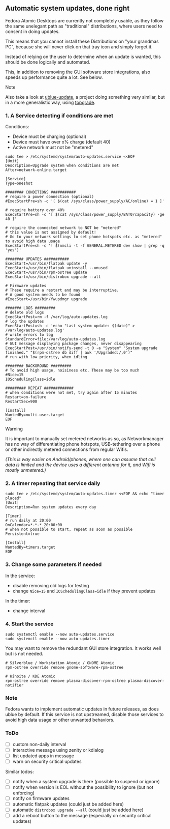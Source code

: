 ## Automatic system updates, done right

Fedora Atomic Desktops are currently not completely usable, as they follow the same unelegant path as "traditional" distributions, where users need to consent in doing updates.

This means that you cannot install these Distributions on "your grandmas PC", because she will never click on that tray icon and simply forget it.

Instead of relying on the user to determine when an update is wanted, this should be done logically and automated.

This, in addition to removing the GUI software store integrations, also speeds up performance quite a lot. See below.

> [!NOTE]
> Also take a look at [ublue-update](https://github.com/ublue-os/ublue-update), a project doing something very similar, but in a more generalistic way, using [topgrade](https://github.com/topgrade-rs/topgrade).

### 1. A Service detecting if conditions are met

Conditions:
- Device must be charging (optional)
- Device must have over x% charge (default 40)
- Active network must not be "metered"

```
sudo tee > /etc/systemd/system/auto-updates.service <<EOF
[Unit]
Description=Upgrade system when conditions are met
After=network-online.target

[Service]
Type=oneshot

######## CONDITIONS ###########
# require a power connection (optional)
#ExecStartPre=sh -c '[ $(cat /sys/class/power_supply/AC/online) = 1 ]'

# require battery over 40%
ExecStartPre=sh -c '[ $(cat /sys/class/power_supply/BAT0/capacity) -ge 40 ]'

# require the connected network to NOT be "metered"
# this value is not assigned by default!
# Go to your network settings to set phone hotspots etc. as "metered" to avoid high data usage
ExecStartPre=sh -c '! $(nmcli -t -f GENERAL.METERED dev show | grep -q 'yes')'

######## UPDATES ###########
ExecStart=/usr/bin/flatpak update -y
ExecStart=/usr/bin/flatpak uninstall --unused
ExecStart=/usr/bin/rpm-ostree update
ExecStart=/usr/bin/distrobox upgrade --all

# Firmware updates
# These require a restart and may be interruptive.
# A good system needs to be found
#ExecStart=/usr/bin/fwupdmgr upgrade

####### LOGS #########
# delete old logs
ExecStartPost=rm -f /var/log/auto-updates.log
# log the updates
ExecStartPost=sh -c 'echo "Last system update: $(date)" > /var/log/auto-updates.log'
# write errors to log
StandardError=file:/var/log/auto-updates.log
# GUI message displaying package changes, never disappearing
ExecStartPost=/usr/bin/notify-send -t 0 -a "System" "System upgrade finished." "$(rpm-ostree db diff | awk '/Upgraded:/,0')"
# run with low priority, when idling

######## BACKGROUND #########
# To avoid high usage, noisiness etc. These may be too much
#Nice=15
IOSchedulingClass=idle

######### REPEAT #############
# when conditions were not met, try again after 15 minutes
Restart=on-failure
RestartSec=900

[Install]
WantedBy=multi-user.target
EOF
```

> [!WARNING]
> It is important to manually set metered networks as so, as Networkmanager has no way of differentiating phone hotspots, USB-tethering over a phone or other indirectly metered connections from regular Wifis.

*(This is way easier on Android/phones, where one can assume that cell data is limited and the device uses a different antenna for it, and Wifi is mostly unmetered.)*

### 2. A timer repeating that service daily

```
sudo tee > /etc/systemd/system/auto-updates.timer <<EOF && echo "timer placed"
[Unit]
Description=Run system updates every day

[Timer]
# run daily at 20:00
OnCalendar=*-*-* 20:00:00
# when not possible to start, repeat as soon as possible
Persistent=true

[Install]
WantedBy=timers.target
EOF
```

### 3. Change some parameters if needed
In the service:
- disable removing old logs for testing
- change `Nice=15` and `IOSchedulingClass=idle` if they prevent updates

In the timer:
- change interval

### 4. Start the service

```
sudo systemctl enable --now auto-updates.service
sudo systemctl enable --now auto-updates.timer
```

You may want to remove the redundant GUI store integration. It works well but is not needed.

```
# Silverblue / Workstation Atomic / GNOME Atomic
rpm-ostree override remove gnome-software-rpm-ostree

# Kinoite / KDE Atomic
rpm-ostree override remove plasma-discover-rpm-ostree plasma-discover-notifier
```

### Note
Fedora wants to implement automatic updates in future releases, as does ublue by default. If this service is not upstreamed, disable those services to avoid high data usage or other unwanted behaviors.

### ToDo
- [ ] custom non-daily interval
- [ ] interactive message using zenity or kdialog
- [ ] list updated apps in message
- [ ] warn on security critical updates

Similar todos:
- [ ] notify when a system upgrade is there (possible to suspend or ignore)
- [ ] notify when version is EOL without the possibility to ignore (but not enforcing)
- [ ] notify on firmware updates
- [ ] automatic flatpak updates (could just be added here)
- [ ] automatic `distrobox upgrade --all` (could just be added here)
- [ ] add a reboot button to the message (especially on security critical updates)

